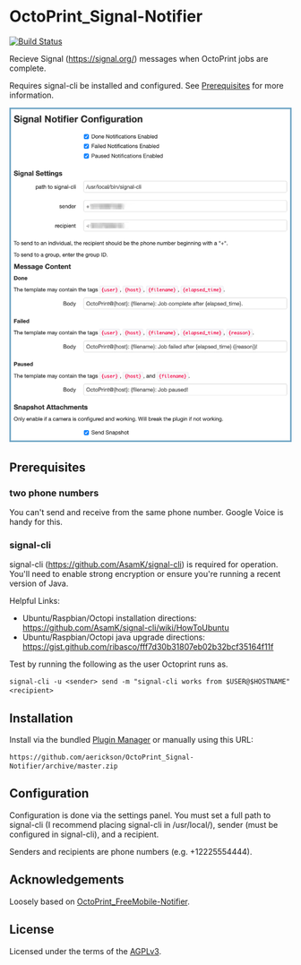 # OctoPrint_Signal-Notifier

[![Build Status](https://travis-ci.com/aerickson/OctoPrint_Signal-Notifier.svg?branch=master)](https://travis-ci.com/aerickson/OctoPrint_Signal-Notifier)

Recieve Signal (https://signal.org/) messages when OctoPrint jobs are complete.

Requires signal-cli be installed and configured. See [Prerequisites](README.md#Prerequisites) for more information. 

![Settings tab screenshot](extras/signalnotifier.png)


## Prerequisites

### two phone numbers

You can't send and receive from the same phone number. Google Voice is handy for this.

### signal-cli

signal-cli (https://github.com/AsamK/signal-cli) is required for operation. You'll need to enable strong encryption or ensure you're running a recent version of Java.

Helpful Links:
  - Ubuntu/Raspbian/Octopi installation directions:  https://github.com/AsamK/signal-cli/wiki/HowToUbuntu
  - Ubuntu/Raspbian/Octopi java upgrade directions: https://gist.github.com/ribasco/fff7d30b31807eb02b32bcf35164f11f

Test by running the following as the user Octoprint runs as. 

```
signal-cli -u <sender> send -m "signal-cli works from $USER@$HOSTNAME" <recipient>
```

## Installation

Install via the bundled [Plugin Manager](https://github.com/foosel/OctoPrint/wiki/Plugin:-Plugin-Manager)
or manually using this URL:

    https://github.com/aerickson/OctoPrint_Signal-Notifier/archive/master.zip

## Configuration

Configuration is done via the settings panel. You must set a full path to signal-cli (I recommend placing signal-cli in /usr/local/), sender (must be configured in signal-cli), and a recipient. 

Senders and recipients are phone numbers (e.g. +12225554444).

## Acknowledgements

Loosely based on [OctoPrint_FreeMobile-Notifier](https://github.com/Pinaute/OctoPrint_FreeMobile-Notifier).

## License

Licensed under the terms of the [AGPLv3](http://opensource.org/licenses/AGPL-3.0).

